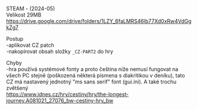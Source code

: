 STEAM - (2024-05)
<br/>
Velikost 29MB https://drive.google.com/drive/folders/1LZY_6faLMRS46lb77Xd0xRw4VdGgkZg7

Postup
<br/>
-aplikovat CZ patch
<br/>
-nakopírovat obsah složky ```_CZ-PART2``` do hry

Chyby
<br/>
-hra používá systémové fonty a proto čeština níže nemusí fungovat na všech PC stejně (poškozená některá písmena s diakritikou v deníku), tato CZ má nastavený jednotný "ms sans serif" font (gui.ini). A také trochu zvětšený
<br/>
https://www.idnes.cz/hry/cestiny/hry/the-longest-journey.A081021_27076_bw-cestiny-hry_bw
